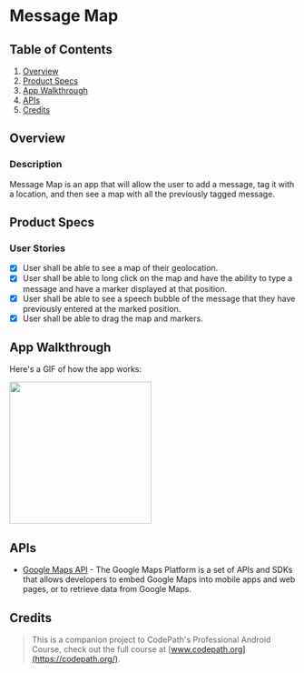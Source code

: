 # Message Map

## Table of Contents
1. [Overview](#Overview)
2. [Product Specs](#Product-Specs)
3. [App Walkthrough](#App-Walkthrough)
4. [APIs](#APIs)
5. [Credits](#Credits)

## Overview
### Description

Message Map is an app that will allow the user to add a message, tag it with a location, and then see a map with all the previously tagged message.

## Product Specs
### User Stories

- [x] User shall be able to see a map of their geolocation.
- [x] User shall be able to long click on the map and have the ability to type a message and have a marker displayed at that position.
- [x] User shall be able to see a speech bubble of the message that they have previously entered at the marked position.
- [x] User shall be able to drag the map and markers.

## App Walkthrough

Here's a GIF of how the app works:

<img src="https://user-images.githubusercontent.com/35745973/83343979-13e8e880-a2b6-11ea-9cab-3573b22e3821.gif" width=250><br>

## APIs

- [Google Maps API](https://developers.google.com/maps/documentation) - The Google Maps Platform is a set of APIs and SDKs that allows developers to embed Google Maps into mobile apps and web pages, or to retrieve data from Google Maps.

## Credits

>This is a companion project to CodePath's Professional Android Course, check out the full course at [www.codepath.org](https://codepath.org/).
